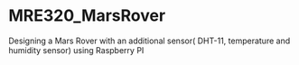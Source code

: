# MRE320_MarsRover
Designing a Mars Rover with an additional sensor( DHT-11, temperature and humidity sensor) using Raspberry PI
